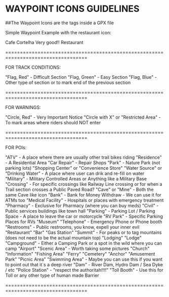 # WAYPOINT ICONS GUIDELINES

##The Waypoint Icons are the <sym></sym> tags inside a GPX file

Simple Waypoint Example with the restaurant icon:

<wpt lat="37.25712776184082" lon="-7.956011295318604">
    <name>Cafe Cortelha</name>
    <desc>Very good!!</desc>
    <sym>Restaurant</sym>
</wpt>


==================================================================================


FOR TRACK CONDITIONS:

"Flag, Red" - Difficult Section
"Flag, Green" - Easy Section
"Flag, Blue" - Other type of section or to mark end of the previous section

==================================================================================

FOR WARNINGS:

"Circle, Red" - Very Important Notice
"Circle with X" or "Restricted Area" - To mark areas where riders should NOT enter

==================================================================================

FOR POIs:

"ATV" - A place where there are usually other trail bikes riding
"Residence" - A Residential Area
"Car Repair" - Repair Shops
"Park" - Nature Park (not parking lots)
"Shopping Center" or "Convenience Store"
"Water Source" or "Drinking Water" - A place where user can drik and re-fill on water
"Military" - Military Controlled Areas or Anything like a Military Base
"Crossing" - For specific crossings like Railway Line crossing or for when a Trail section crosses a Public Paved Road?
"Cave" or "Mine" - Both the same Cave like icon
"Bank" - Bank for Money Withdraw - We can use it for ATMs too
"Medical Facility" - Hospitals or places with emergency treatment
"Pharmacy" - Exclusive for Pharmacy (where you can buy meds)
"Civil" - Public services buildings like town hall
"Parking" - Parking Lot / Parking Space - A place to leave the car or motorcycle
"RV Park" - Specific Parking Places for RVs
"Museum"
"Telephone" - Emergency Phone or Phone booth
"Restrooms" - Public restrooms, you know, expell your inner evil
"Restaurant"
"Bar"
"Gas Station"
"Summit" - For peaks or to tag mountains (does not need to be the actual mountain top)
"Lodging"
"Lodge"
"Campground" - Either a Camping Park or a spot in the wild where you can camp
"Airport"
"Scenic Area" - Worth taking some pictures
"Church"
"Information"
"Fishing Area"
"Ferry"
"Cemetery"
"Anchor"
"Amusement Park"
"Picnic Area"
"Swimming Area" - Maybe you can use this if you want to point out that it´s a deep river
"Dam" - River Dam, Hydro Dam / Sea Dyke / etc
"Police Station" - "respect the authoritah!!!!"
"Toll Booth" - Use this for Toll or any other type of human made Barrier

==================================================================================
